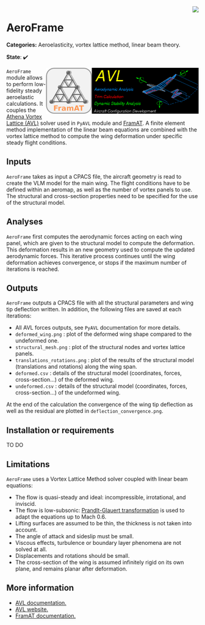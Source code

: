 
<img align="right" height="70" src="../../documents/logos/CEASIOMpy_banner_structure.png">

# AeroFrame

**Categories:** Aeroelasticity, vortex lattice method, linear beam theory.

**State**: :heavy_check_mark:

<img align="right" height="120" src="files/avl_logo.png">
<img align="right" height="120" src="files/framat_logo.png">

`AeroFrame` module allows to perform low-fidelity steady aeroelastic calculations. It couples the [Athena Vortex Lattice (AVL)](https://web.mit.edu/drela/Public/web/avl/) solver used in `PyAVL` module and [FramAT](https://framat.readthedocs.io/en/latest/). A finite element method implementation of the linear beam equations are combined with the vortex lattice method to compute the wing deformation under specific steady flight conditions.

## Inputs

`AeroFrame` takes as input a CPACS file, the aircraft geometry is read to create the VLM model for the main wing. The flight conditions have to be defined within an aeromap, as well as the number of vortex panels to use. The structural and cross-section properties need to be specified for the use of the structural model.

## Analyses

`AeroFrame` first computes the aerodynamic forces acting on each wing panel, which are given to the structural model to compute the deformation. This deformation results in an new geometry used to compute the updated aerodynamic forces. This iterative process continues until the wing deformation achieves convergence, or stops if the maximum number of iterations is reached.

## Outputs

`AeroFrame` outputs a CPACS file with all the structural parameters and wing tip deflection written. In addition, the following files are saved at each iterations:
- All AVL forces outputs, see `PyAVL` documentation for more details.
- `deformed_wing.png` : plot of the deformed wing shape compared to the undeformed one.
- `structural_mesh.png` : plot of the structural nodes and vortex lattice panels.
- `translations_rotations.png` : plot of the results of the structural model (translations and rotations) along the wing span.
- `deformed.csv` : details of the structural model (coordinates, forces, cross-section...) of the deformed wing.
- `undeformed.csv` : details of the structural model (coordinates, forces, cross-section...) of the undeformed wing.

At the end of the calculation the convergence of the wing tip deflection as well as the residual are plotted in `deflection_convergence.png`. 

## Installation or requirements

TO DO

## Limitations

`AeroFrame` uses a Vortex Lattice Method solver coupled with linear beam equations:
- The flow is quasi-steady and ideal: incompressible, irrotational, and inviscid.
- The flow is low-subsonic: [Prandlt-Glauert transformation](https://en.wikipedia.org/wiki/Prandtl%E2%80%93Glauert_transformation) is used to adapt the equations up to Mach 0.6.
- Lifting surfaces are assumed to be thin, the thickness is not taken into account.
- The angle of attack and sideslip must be small.
- Viscous effects, turbulence or boundary layer phenomena are not solved at all.
- Displacements and rotations should be small.
- The cross-section of the wing is assumed infinitely rigid on its own plane, and remains planar after deformation.

## More information

- [AVL documentation.](https://web.mit.edu/drela/Public/web/avl/AVL_User_Primer.pdf)
- [AVL website.](https://web.mit.edu/drela/Public/web/avl/)
- [FramAT documentation.](https://framat.readthedocs.io/en/latest/)
